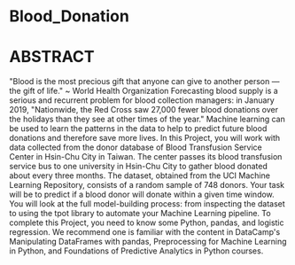 # Blood_Donation
# ABSTRACT
"Blood is the most precious gift that anyone can give to another person — the gift of life." ~ 
World Health Organization
Forecasting blood supply is a serious and recurrent problem for blood collection managers: in 
January 2019, "Nationwide, the Red Cross saw 27,000 fewer blood donations over the holidays 
than they see at other times of the year." Machine learning can be used to learn the patterns in 
the data to help to predict future blood donations and therefore save more lives.
In this Project, you will work with data collected from the donor database of Blood Transfusion 
Service Center in Hsin-Chu City in Taiwan. The center passes its blood transfusion service bus 
to one university in Hsin-Chu City to gather blood donated about every three months. The 
dataset, obtained from the UCI Machine Learning Repository, consists of a random sample of 
748 donors. Your task will be to predict if a blood donor will donate within a given time 
window. You will look at the full model-building process: from inspecting the dataset to using 
the tpot library to automate your Machine Learning pipeline.
To complete this Project, you need to know some Python, pandas, and logistic regression. We 
recommend one is familiar with the content in DataCamp's Manipulating DataFrames with 
pandas, Preprocessing for Machine Learning in Python, and Foundations of Predictive 
Analytics in Python courses.



